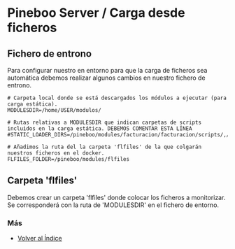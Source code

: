 # Pineboo Server / Carga desde ficheros

## Fichero de entrono

Para configurar nuestro en entorno para que la carga de ficheros sea automática debemos realizar algunos cambios en nuestro fichero de entrono.
  ```
# Carpeta local donde se está descargados los módulos a ejecutar (para carga estática).
MODULESDIR=/home/USER/modulos/

# Rutas relativas a MODULESDIR que indican carpetas de scripts incluidos en la carga estática. DEBEMOS COMENTAR ESTA LÍNEA
#STATIC_LOADER_DIRS=/pineboo/modules/facturacion/facturacion/scripts/,/pineboo/modules/facturacion/principal/scripts/,/pineboo/modules/facturacion/almacen/scripts/,/pineboo/modules/sistema/libreria/scripts/

# Añadimos la ruta del la carpeta 'flfiles' de la que colgarán nuestros ficheros en el docker.
FLFILES_FOLDER=/pineboo/modules/flfiles
```

## Carpeta 'flfiles'
Debemos crear un carpeta 'flfiles' donde colocar los ficheros a monitorizar. Se corresponderá con la ruta de 'MODULESDIR' en el fichero de entorno.

### Más

  * [Volver al Índice](./index.md)
